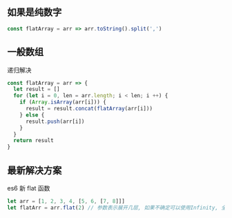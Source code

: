## 如果是纯数字

```js
const flatArray = arr => arr.toString().split(',')
```

## 一般数组

递归解决

```js
const flatArray = arr => {
  let result = []
  for (let i = 0, len = arr.length; i < len; i ++) {
    if (Array.isArray(arr[i])) {
      result = result.concat(flatArray(arr[i]))
    } else {
      result.push(arr[i])
    }
  }
  return result
}
```

## 最新解决方案

es6 新 flat 函数

```js
let arr = [1, 2, 3, 4, [5, 6, [7, 8]]]
let flatArr = arr.flat(2) // 参数表示展开几层, 如果不确定可以使用Infinity, 全部展开
```

